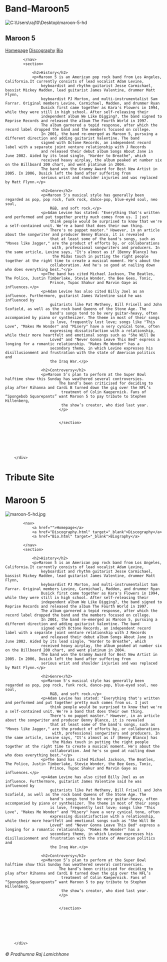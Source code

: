 # Band-Maroon5

<!DOCTYPE html>
<html>
<head>
    <title> Maroon 5</title>
</head>

<body>
   <article>
        <img src="http://theriffrepeater.com/wp-content/uploads/2013/05/maroon-5-hd.jpg" alt="C:\Users\raj10\Desktop\maroon-5-hd">
        <div>
            <h1>Maroon 5</h1>
            <nav>
                <a href="">Homepage</a>
                <a href="file:///C:/Users/raj10/Desktop/practice/HTML_and_CSS/Band HTML/Discography.html" target="_blank">Discography</a>
                <a href="">Bio</a>

            </nav>
            <section>

                <h2>History</h2>
                <p>Maroon 5 is an American pop rock band from Los Angeles, California.It currently consists of lead vocalist Adam Levine, 
                    keyboardist and rhythm guitarist Jesse Carmichael, bassist Mickey Madden, lead guitarist James Valentine, drummer Matt Flynn,
                    keyboardist PJ Morton, and multi-instrumentalist Sam Farrar. Original members Levine, Carmichael, Madden, and drummer Ryan 
                    Dusick first came together as Kara's Flowers in 1994, while they were still in high school. After self-releasing their 
                    independent album We Like Digging?, the band signed to Reprise Records and released the album The Fourth World in 1997. 
                    The album garnered a tepid response, after which the record label dropped the band and the members focused on college. 
                    In 2001, the band re-emerged as Maroon 5, pursuing a different direction and adding guitarist Valentine. The band 
                    signed with Octone Records, an independent record label with a separate joint venture relationship with J Records 
                    and released their debut album Songs About Jane in June 2002. Aided by its lead single, "Harder to Breathe", which 
                    received heavy airplay, the album peaked at number six on the Billboard 200 chart, and went platinum in 2004. 
                    The band won the Grammy Award for Best New Artist in 2005. In 2006, Dusick left the band after suffering from 
                    serious wrist and shoulder injuries and was replaced by Matt Flynn.</p>

                    <h2>Genre</h2>
                    <p>Maroon 5's musical style has generally been regarded as pop, pop rock, funk rock, dance-pop, blue-eyed soul, neo soul,
                        R&B, and soft rock.</p>
                    <p>Adam Levine has stated: "Everything that's written and performed and put together pretty much comes from us. I just 
                        think people would be surprised to know that we're a self-contained unit. We're a band that does their own thing. 
                        There's no puppet master." However, in an article about the songwriter and producer Benny Blanco, it is revealed 
                        that at least some of the band's songs, such as "Moves like Jagger," are the product of efforts by, or collaborations
                         with, professional songwriters and producers. In the same article, Levine says, "It's almost as if [Benny Blanco] has
                         the Midas touch in putting the right people together at the right time to create a musical moment. He's about the 
                        collaboration. And he's so good at nailing down who does everything best."</p>
                    <p>The band has cited Michael Jackson, The Beatles, The Police, Justin Timberlake, Stevie Wonder, the Bee Gees, Tonic, 
                        Prince, Tupac Shakur and Marvin Gaye as influences.</p>
                    <p>Adam Levine has also cited Billy Joel as an influence. Furthermore, guitarist James Valentine said he was influenced by
                        guitarists like Pat Metheny, Bill Frisell and John Scofield, as well as the rock band Queens of the Stone Age. The 
                        band's songs tend to be very guitar-heavy, often accompanied by piano or synthesizer. The theme in most of their songs 
                        is love, frequently lost love; songs like "This Love", "Makes Me Wonder" and "Misery" have a very cynical tone, often 
                        expressing dissatisfaction with a relationship, while their more heartfelt and emotional songs such as "She Will Be 
                        Loved" and "Never Gonna Leave This Bed" express a longing for a romantic relationship. "Makes Me Wonder" has a 
                        secondary theme, in which Levine expresses his disillusionment and frustration with the state of American politics and 
                        the Iraq War.</p>

                    <h2>Controversy</h2>
                    <p>Maroon 5’s plan to perform at the Super Bowl halftime show this Sunday has weathered several controversies.
                            The band’s been criticised for deciding to play after Rihanna and Cardi B turned down the gig over the NFL’s
                             treatment of Colin Kaepernick. Fans of “Spongebob Squarepants” want Maroon 5 to pay tribute to Stephen Hillenberg,
                             the show’s creator, who died last year.
                            </p>
                    
            
                            </section>
                
            
        
    



        </div>


   </article>

</body>


</html>

<!DOCTYPE html>
<html lang="en">
<head>
    <title> Maroon 5</title>
    <link rel="stylesheet" href="Bandstyles.css">
    <style>
        @import url('https://fonts.googleapis.com/css?family=Archivo+Narrow|Barlow|Farro&display=swap');
        </style>
</head>
<body>
        <h1>Tribute Site</h1>
        <h1>Maroon 5</h1>
        
   <article>
        <img src="maroon-5-hd.jpg" alt="maroon-5-hd.jpg">
        <div>
            
            <nav>
                <a href="">Homepage</a>
                <a href="Discography.html" target="_blank">Discography</a>
                <a href="Bio.html" target="_blank">Biography</a>

            </nav>
            <section>

                <h2>History</h2>
                <p>Maroon 5 is an American pop rock band from Los Angeles, California.It currently consists of lead vocalist Adam Levine, 
                    keyboardist and rhythm guitarist Jesse Carmichael, bassist Mickey Madden, lead guitarist James Valentine, drummer Matt Flynn,
                    keyboardist PJ Morton, and multi-instrumentalist Sam Farrar. Original members Levine, Carmichael, Madden, and drummer Ryan 
                    Dusick first came together as Kara's Flowers in 1994, while they were still in high school. After self-releasing their 
                    independent album We Like Digging?, the band signed to Reprise Records and released the album The Fourth World in 1997. 
                    The album garnered a tepid response, after which the record label dropped the band and the members focused on college. 
                    In 2001, the band re-emerged as Maroon 5, pursuing a different direction and adding guitarist Valentine. The band 
                    signed with Octone Records, an independent record label with a separate joint venture relationship with J Records 
                    and released their debut album Songs About Jane in June 2002. Aided by its lead single, "Harder to Breathe", which 
                    received heavy airplay, the album peaked at number six on the Billboard 200 chart, and went platinum in 2004. 
                    The band won the Grammy Award for Best New Artist in 2005. In 2006, Dusick left the band after suffering from 
                    serious wrist and shoulder injuries and was replaced by Matt Flynn.</p>

                    <h2>Genre</h2>
                    <p>Maroon 5's musical style has generally been regarded as pop, pop rock, funk rock, dance-pop, blue-eyed soul, neo soul,
                        R&B, and soft rock.</p>
                    <p>Adam Levine has stated: "Everything that's written and performed and put together pretty much comes from us. I just 
                        think people would be surprised to know that we're a self-contained unit. We're a band that does their own thing. 
                        There's no puppet master." However, in an article about the songwriter and producer Benny Blanco, it is revealed 
                        that at least some of the band's songs, such as "Moves like Jagger," are the product of efforts by, or collaborations
                         with, professional songwriters and producers. In the same article, Levine says, "It's almost as if [Benny Blanco] has
                         the Midas touch in putting the right people together at the right time to create a musical moment. He's about the 
                        collaboration. And he's so good at nailing down who does everything best."</p>
                    <p>The band has cited Michael Jackson, The Beatles, The Police, Justin Timberlake, Stevie Wonder, the Bee Gees, Tonic, 
                        Prince, Tupac Shakur and Marvin Gaye as influences.</p>
                    <p>Adam Levine has also cited Billy Joel as an influence. Furthermore, guitarist James Valentine said he was influenced by
                        guitarists like Pat Metheny, Bill Frisell and John Scofield, as well as the rock band Queens of the Stone Age. The 
                        band's songs tend to be very guitar-heavy, often accompanied by piano or synthesizer. The theme in most of their songs 
                        is love, frequently lost love; songs like "This Love", "Makes Me Wonder" and "Misery" have a very cynical tone, often 
                        expressing dissatisfaction with a relationship, while their more heartfelt and emotional songs such as "She Will Be 
                        Loved" and "Never Gonna Leave This Bed" express a longing for a romantic relationship. "Makes Me Wonder" has a 
                        secondary theme, in which Levine expresses his disillusionment and frustration with the state of American politics and 
                        the Iraq War.</p>

                    <h2>Controversy</h2>
                    <p>Maroon 5’s plan to perform at the Super Bowl halftime show this Sunday has weathered several controversies.
                            The band’s been criticised for deciding to play after Rihanna and Cardi B turned down the gig over the NFL’s
                             treatment of Colin Kaepernick. Fans of “Spongebob Squarepants” want Maroon 5 to pay tribute to Stephen Hillenberg,
                             the show’s creator, who died last year.
                            </p>
                    
            
                            </section>
                
            
        
    



        </div>


   </article>



<footer>
    <h6>© Pradhumna Raj Lamichhane</h6>
</footer>
</body>
</html>
